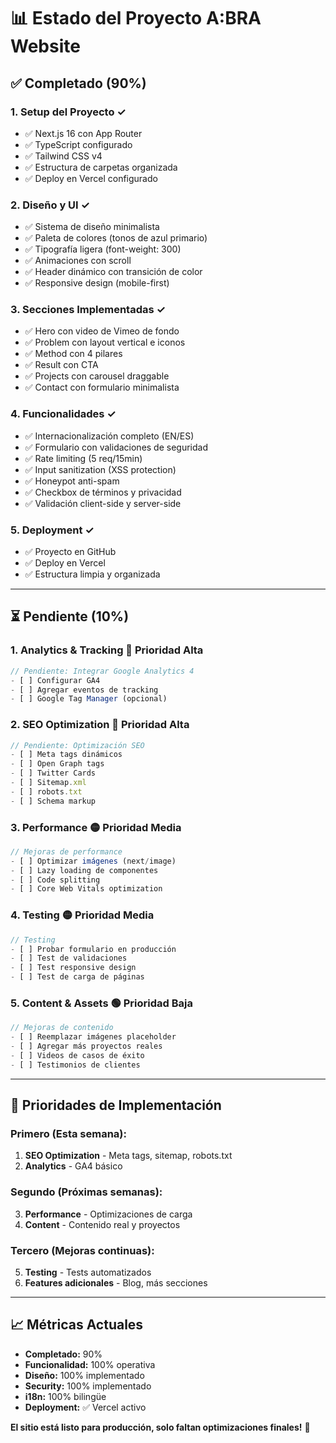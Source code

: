 # 📊 Estado del Proyecto A:BRA Website

## ✅ Completado (90%)

### 1. **Setup del Proyecto** ✓
- ✅ Next.js 16 con App Router
- ✅ TypeScript configurado
- ✅ Tailwind CSS v4
- ✅ Estructura de carpetas organizada
- ✅ Deploy en Vercel configurado

### 2. **Diseño y UI** ✓
- ✅ Sistema de diseño minimalista
- ✅ Paleta de colores (tonos de azul primario)
- ✅ Tipografía ligera (font-weight: 300)
- ✅ Animaciones con scroll
- ✅ Header dinámico con transición de color
- ✅ Responsive design (mobile-first)

### 3. **Secciones Implementadas** ✓
- ✅ Hero con video de Vimeo de fondo
- ✅ Problem con layout vertical e iconos
- ✅ Method con 4 pilares
- ✅ Result con CTA
- ✅ Projects con carousel draggable
- ✅ Contact con formulario minimalista

### 4. **Funcionalidades** ✓
- ✅ Internacionalización completo (EN/ES)
- ✅ Formulario con validaciones de seguridad
- ✅ Rate limiting (5 req/15min)
- ✅ Input sanitization (XSS protection)
- ✅ Honeypot anti-spam
- ✅ Checkbox de términos y privacidad
- ✅ Validación client-side y server-side

### 5. **Deployment** ✓
- ✅ Proyecto en GitHub
- ✅ Deploy en Vercel
- ✅ Estructura limpia y organizada

---

## ⏳ Pendiente (10%)

### 1. **Analytics & Tracking** 🔴 Prioridad Alta
```typescript
// Pendiente: Integrar Google Analytics 4
- [ ] Configurar GA4
- [ ] Agregar eventos de tracking
- [ ] Google Tag Manager (opcional)
```

### 2. **SEO Optimization** 🔴 Prioridad Alta
```typescript
// Pendiente: Optimización SEO
- [ ] Meta tags dinámicos
- [ ] Open Graph tags
- [ ] Twitter Cards
- [ ] Sitemap.xml
- [ ] robots.txt
- [ ] Schema markup
```

### 3. **Performance** 🟡 Prioridad Media
```typescript
// Mejoras de performance
- [ ] Optimizar imágenes (next/image)
- [ ] Lazy loading de componentes
- [ ] Code splitting
- [ ] Core Web Vitals optimization
```

### 4. **Testing** 🟡 Prioridad Media
```typescript
// Testing
- [ ] Probar formulario en producción
- [ ] Test de validaciones
- [ ] Test responsive design
- [ ] Test de carga de páginas
```

### 5. **Content & Assets** 🟢 Prioridad Baja
```typescript
// Mejoras de contenido
- [ ] Reemplazar imágenes placeholder
- [ ] Agregar más proyectos reales
- [ ] Videos de casos de éxito
- [ ] Testimonios de clientes
```

---

## 🎯 Prioridades de Implementación

### Primero (Esta semana):
1. **SEO Optimization** - Meta tags, sitemap, robots.txt
2. **Analytics** - GA4 básico

### Segundo (Próximas semanas):
3. **Performance** - Optimizaciones de carga
4. **Content** - Contenido real y proyectos

### Tercero (Mejoras continuas):
5. **Testing** - Tests automatizados
6. **Features adicionales** - Blog, más secciones

---

## 📈 Métricas Actuales

- **Completado:** 90%
- **Funcionalidad:** 100% operativa
- **Diseño:** 100% implementado
- **Security:** 100% implementado
- **i18n:** 100% bilingüe
- **Deployment:** ✅ Vercel activo

**El sitio está listo para producción, solo faltan optimizaciones finales!** 🚀


